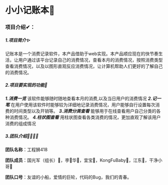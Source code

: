 # 小小记账本📑

### 项目介绍✔：

##### 1.项目简介✨

​	记账本是一个消费记录软件，本产品借助于web实现。本产品顺应现在的快节奏生活，让用户通过该平台记录自己的消费情况，查看本月的消费情况，按照消费类型查看消费情况，以及以图形直观反应消费情况，让计算机帮助人们更好的了解自己的消费情况。

##### 2.项目要实现的功能📜

***1.消费一览***
	该软件能够随时随地查看本月的消费,以及当日用户的消费情况
***2.记一笔***
	在用户使用该软件时能够较为详细地记录消费情况，用户能够自行设置每次消费的时间类型以及开销等。
***3.消费分类查看***
	能够用于在线查看用户自己分类的各种消费情况。
***4.柱状图查看***
	用柱状图查看各类消费的情况，更加直观了解该用户消费的组成情况

##### 3.团队介绍👨‍👩‍👦‍👦

**团队名称**：工程狮418

**团队成员**：国光军（组长）🤺，李📕华💏，宜宝🤺，KongFuBaby🤺，江东🤺，干净小哥💏

**团队口号**：友谊的小船，爱情的巨轮，代码的Bug，我们的青春。





​	